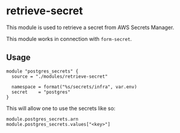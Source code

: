 # retrieve-secret

This module is used to retrieve a secret from AWS Secrets Manager.

This module works in connection with `form-secret`.

## Usage

```
module "postgres_secrets" {
  source = "./modules/retrieve-secret"

  namespace = format("%s/secrets/infra", var.env)
  secret    = "postgres"
}
```

This will allow one to use the secrets like so:

```
module.postgres_secrets.arn
module.postgres_secrets.values["<key>"]
```
